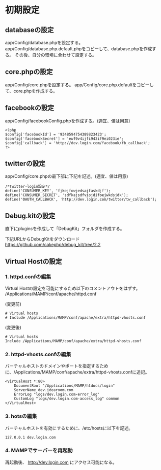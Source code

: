 # 初期設定

## databaseの設定
app/Config/database.phpを設定する。
app/Config/database.php.default.phpをコピーして、database.phpを作成する。
その後、自分の環境に合わせて設定する。

## core.phpの設定
app/Config/core.phpを設定する。
app/Config/core.php.defaultをコピーして、core.phpを作成する。

## facebookの設定
app/Config/facebookConfig.phpを作成する。(適宜、値は用意）

```php:facebookConfig.php
<?php
$config['facebookId'] = '9348594754389823423';
$config['facebookSecret'] = 'ewf9v4ijfi943if9ei023ie';
$config['callback'] = 'http://dev.login.com/facebook/fb_callback';
?>
```

## twitterの設定
app/Config/core.phpの最下部に下記を記述。(適宜、値は用意)

```
/*Twitter-login設定*/
define('CONSUMER_KEY', 'fjkejfowjedsajfaskdjf');
define('CONSUMER_SECRET', 'sdfkajsdfviojdifoejwkdsjdk');
define('OAUTH_CALLBACK', 'http://dev.login.com/twitter/tw_callback');
```

## Debug.kitの設定
直下にpluginsを作成して「DebugKit」フォルダを作成する。

下記URLからDebugKitをダウンロード
https://github.com/cakephp/debug_kit/tree/2.2

## Virtual Hostの設定
### 1. httpd.confの編集
Virtual Hostの設定を可能にするため以下のコメントアウトをはずす。
/Applications/MAMP/conf/apache/httpd.conf

(変更前)

```
# Virtual hosts
# Include /Applications/MAMP/conf/apache/extra/httpd-vhosts.conf
```

(変更後)

```
# Virtual hosts
Include /Applications/MAMP/conf/apache/extra/httpd-vhosts.conf
```

### 2. httpd-vhosts.confの編集
バーチャルホストのドメインやポートを指定するために、/Applications/MAMP/conf/apache/extra/httpd-vhosts.confに追記。

```
<VirtualHost *:80>
    DocumentRoot "/Applications/MAMP/htdocs/login"
    ServerName dev.idearoom.com
    ErrorLog "logs/dev.login.com-error_log"
    CustomLog "logs/dev.login.com-access_log" common
</VirtualHost>
```

### 3. hotsの編集
バーチャルホストを有効にするために、/etc/hostsに以下を記述。

```
127.0.0.1 dev.login.com
```

### 4. MAMPでサーバーを再起動
再起動後、
http://dev.login.com
にアクセス可能になる。

